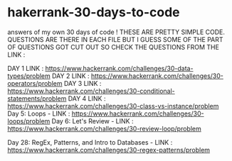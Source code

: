# hakerrank-30-days-to-code
answers of my own 30 days of code !
THESE ARE PRETTY SIMPLE CODE.
QUESTIONS ARE THERE IN EACH FILE BUT I GUESS SOME OF THE PART OF QUESTIONS GOT CUT OUT SO CHECK THE QUESTIONS FROM THE LINK :

DAY 1 LINK : https://www.hackerrank.com/challenges/30-data-types/problem
DAY 2 LINK : https://www.hackerrank.com/challenges/30-operators/problem
DAY 3 LINK : https://www.hackerrank.com/challenges/30-conditional-statements/problem
DAY 4 LINK : https://www.hackerrank.com/challenges/30-class-vs-instance/problem
Day 5: Loops - LINK : https://www.hackerrank.com/challenges/30-loops/problem
Day 6: Let's Review - LINK : https://www.hackerrank.com/challenges/30-review-loop/problem

Day 28: RegEx, Patterns, and Intro to Databases - LINK : https://www.hackerrank.com/challenges/30-regex-patterns/problem

